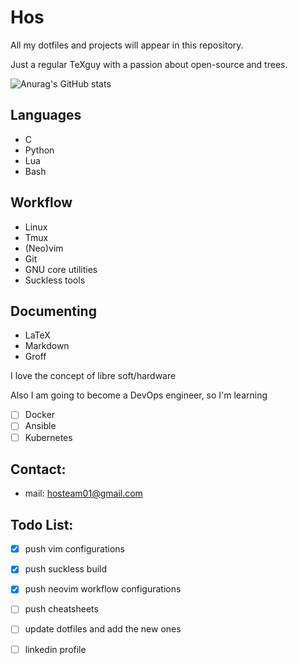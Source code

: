 # Hos

All my dotfiles and projects will appear in this repository.

Just a regular TeXguy with a passion about open-source and trees.

![Anurag's GitHub stats](https://github-readme-stats.vercel.app/api?username=hossein-lap&show_icons=true&theme=radical)

## Languages

- C
- Python
- Lua
- Bash

## Workflow

- Linux
- Tmux
- (Neo)vim
- Git
- GNU core utilities
- Suckless tools

## Documenting
- LaTeX
- Markdown
- Groff

I love the concept of libre soft/hardware

Also I am going to become a DevOps engineer, so I'm learning

- [ ] Docker
- [ ] Ansible
- [ ] Kubernetes

## Contact:

- mail: hosteam01@gmail.com

## Todo List:

- [x] push vim configurations
- [x] push suckless build
- [x] push neovim workflow configurations
- [ ] push cheatsheets
- [ ] update dotfiles and add the new ones
- [ ] linkedin profile

